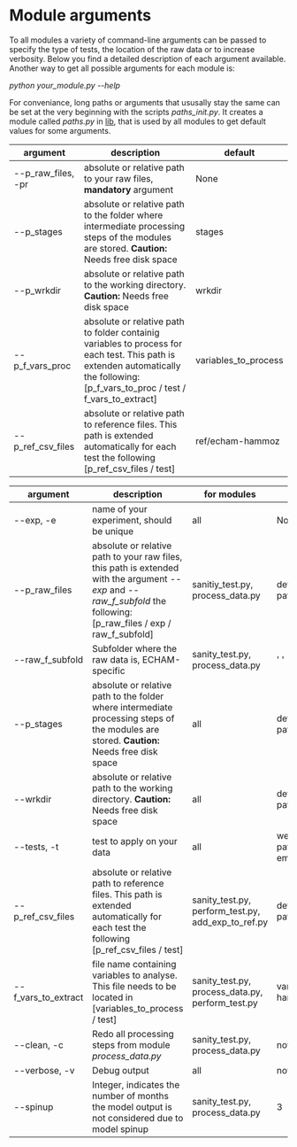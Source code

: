 # Module arguments
To all modules a variety of command-line arguments can be passed to specify the type of tests, the location of the raw data or to increase verbosity.
Below you find a detailed description of each argument available.
Another way to get all possible arguments for each module is:  

*python your_module.py --help*

For conveniance, long paths or arguments that ususally stay the same can be set at the very beginning with the scripts *paths_init.py*.
It creates a module called *paths.py* in [lib](lib), that is used by all modules to get default values for some arguments.

|argument|description|default| 
|---|---|---|
|--p_raw_files, -pr|absolute or relative path to your raw files, **mandatory** argument|None|
|--p_stages|absolute or relative path to the folder where intermediate processing steps of the modules are stored. **Caution:** Needs free disk space |stages|
|--p_wrkdir|absolute or relative path to the working directory. **Caution:** Needs free disk space |wrkdir|
|--p_f_vars_proc|absolute or relative path to folder containig variables to process for each test. This path is extenden automatically the following: [p_f_vars_to_proc / test / f_vars_to_extract]|variables_to_process|
|--p_ref_csv_files|absolute or relative path to reference files. This path is extended automatically for each test the following [p_ref_csv_files / test]|ref/echam-hammoz|



|argument|description   |for modules |default| 
|---|---|---|---|
|--exp, -e        |name of your experiment, should be unique|all | None |
|--p_raw_files  |absolute or relative path to your raw files, this path is extended with the argument *--exp* and *--raw_f_subfold* the following: [p_raw_files / exp / raw_f_subfold]  | sanitiy_test.py, process_data.py  | defined in paths.py  |
|--raw_f_subfold| Subfolder where the raw data is, ECHAM-specific | sanity_test.py, process_data.py | ' '|
|--p_stages  | absolute or relative path to the folder where intermediate processing steps of the modules are stored. **Caution:** Needs free disk space |all  | defined in paths.py  |
|--wrkdir| absolute or relative path to the working directory. **Caution:** Needs free disk space | all | defined in paths.py |
| --tests, -t| test to apply on your data|all| welchstest pattern_correlation emissions|
|--p_ref_csv_files| absolute or relative path to reference files. This path is extended automatically for each test the following [p_ref_csv_files / test] | sanity_test.py, perform_test.py, add_exp_to_ref.py| defined in paths.py|
|--f_vars_to_extract | file name containing variables to analyse. This file needs to be located in [variables_to_process / test] | sanity_test.py, process_data.py, perform_test.py| vars_echam-hammoz.csv|
|--clean, -c| Redo all processing steps from module *process_data.py* | sanity_test.py, process_data.py | not set|
|--verbose, -v | Debug output | all | not set|
|--spinup| Integer, indicates the number of months the model output is not considered due to model spinup| sanity_test.py, process_data.py | 3|


